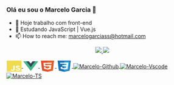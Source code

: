 ### Olá eu sou o Marcelo Garcia 👋

- 🔭 Hoje trabalho com front-end
- 🌱 Estudando JavaScript | Vue.js
- 📫 How to reach me: marcelogarciass@hotmail.com

<div align="center">
  <a href="https://github.com/marcelogarciass">
  <img height="180em" src="https://github-readme-stats.vercel.app/api?username=marcelogarciass&show_icons=true&theme=cobalt&include_all_commits=true&count_private=true"/>
  <img height="180em" src="https://github-readme-stats.vercel.app/api/top-langs/?username=marcelogarciass&layout=compact&langs_count=7&theme=cobalt"/>
</div>
 
<div style="display: inline_block"><br>
  <img align="center" alt="Marcelo-Js" height="30" width="40" src="https://raw.githubusercontent.com/devicons/devicon/master/icons/javascript/javascript-plain.svg">
  <img align="center" alt="Marcelo-Vue" height="30" width="40" src="https://raw.githubusercontent.com/devicons/devicon/master/icons/vuejs/vuejs-original.svg">
  <img align="center" alt="Marcelo-HTML" height="30" width="40" src="https://raw.githubusercontent.com/devicons/devicon/master/icons/html5/html5-original.svg">
  <img align="center" alt="Marcelo-CSS" height="30" width="40" src="https://raw.githubusercontent.com/devicons/devicon/master/icons/css3/css3-original.svg">
  <img align="center" alt="Marcelo-Github" height="30" width="40" src="https://cdn.jsdelivr.net/gh/devicons/devicon/icons/github/github-original.svg" />
  <img align="center" alt="Marcelo-Vscode" height="30" width="40" src="https://cdn.jsdelivr.net/gh/devicons/devicon/icons/vscode/vscode-original.svg" />
  <img align="center" alt="Marcelo-TS" height="30" width="40" src="https://cdn.jsdelivr.net/gh/devicons/devicon/icons/typescript/typescript-original.svg" />



  </div>

    
    
   
  
            
          
